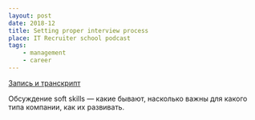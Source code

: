```yaml
---
layout: post
date: 2018-12
title: Setting proper interview process
place: IT Recruiter school podcast
tags:
    - management
    - career
---
```


[Запись и транскрипт](https://www.itrecruiter.ru/podcast/v-sh)

Обсуждение soft skills — какие бывают, насколько важны для какого типа компании, как их развивать.

